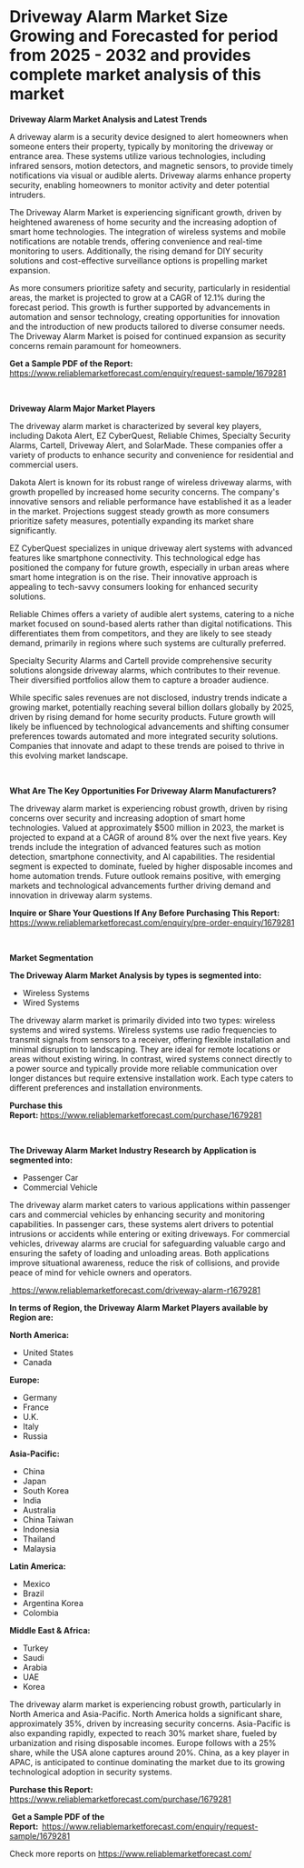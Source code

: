 <p><h1>Driveway Alarm Market Size Growing and Forecasted for period from 2025 - 2032 and provides complete market analysis of this market</h1></p><p><strong>Driveway Alarm Market Analysis and Latest Trends</strong></p>
<p><p>A driveway alarm is a security device designed to alert homeowners when someone enters their property, typically by monitoring the driveway or entrance area. These systems utilize various technologies, including infrared sensors, motion detectors, and magnetic sensors, to provide timely notifications via visual or audible alerts. Driveway alarms enhance property security, enabling homeowners to monitor activity and deter potential intruders.</p><p>The Driveway Alarm Market is experiencing significant growth, driven by heightened awareness of home security and the increasing adoption of smart home technologies. The integration of wireless systems and mobile notifications are notable trends, offering convenience and real-time monitoring to users. Additionally, the rising demand for DIY security solutions and cost-effective surveillance options is propelling market expansion.</p><p>As more consumers prioritize safety and security, particularly in residential areas, the market is projected to grow at a CAGR of 12.1% during the forecast period. This growth is further supported by advancements in automation and sensor technology, creating opportunities for innovation and the introduction of new products tailored to diverse consumer needs. The Driveway Alarm Market is poised for continued expansion as security concerns remain paramount for homeowners.</p></p>
<p><strong>Get a Sample PDF of the Report:&nbsp;</strong> <a href="https://www.reliablemarketforecast.com/enquiry/request-sample/1679281?utm_campaign=3225&utm_medium=2&utm_source=Github&utm_content=ia&utm_term=09042025&utm_id=driveway-alarm">https://www.reliablemarketforecast.com/enquiry/request-sample/1679281</a></p>
<p>&nbsp;</p>
<p><strong>Driveway Alarm Major Market Players</strong></p>
<p><p>The driveway alarm market is characterized by several key players, including Dakota Alert, EZ CyberQuest, Reliable Chimes, Specialty Security Alarms, Cartell, Driveway Alert, and SolarMade. These companies offer a variety of products to enhance security and convenience for residential and commercial users.</p><p>Dakota Alert is known for its robust range of wireless driveway alarms, with growth propelled by increased home security concerns. The company's innovative sensors and reliable performance have established it as a leader in the market. Projections suggest steady growth as more consumers prioritize safety measures, potentially expanding its market share significantly.</p><p>EZ CyberQuest specializes in unique driveway alert systems with advanced features like smartphone connectivity. This technological edge has positioned the company for future growth, especially in urban areas where smart home integration is on the rise. Their innovative approach is appealing to tech-savvy consumers looking for enhanced security solutions.</p><p>Reliable Chimes offers a variety of audible alert systems, catering to a niche market focused on sound-based alerts rather than digital notifications. This differentiates them from competitors, and they are likely to see steady demand, primarily in regions where such systems are culturally preferred.</p><p>Specialty Security Alarms and Cartell provide comprehensive security solutions alongside driveway alarms, which contributes to their revenue. Their diversified portfolios allow them to capture a broader audience.</p><p>While specific sales revenues are not disclosed, industry trends indicate a growing market, potentially reaching several billion dollars globally by 2025, driven by rising demand for home security products. Future growth will likely be influenced by technological advancements and shifting consumer preferences towards automated and more integrated security solutions. Companies that innovate and adapt to these trends are poised to thrive in this evolving market landscape.</p></p>
<p>&nbsp;</p>
<p><strong>What Are The Key Opportunities For Driveway Alarm Manufacturers?</strong></p>
<p><p>The driveway alarm market is experiencing robust growth, driven by rising concerns over security and increasing adoption of smart home technologies. Valued at approximately $500 million in 2023, the market is projected to expand at a CAGR of around 8% over the next five years. Key trends include the integration of advanced features such as motion detection, smartphone connectivity, and AI capabilities. The residential segment is expected to dominate, fueled by higher disposable incomes and home automation trends. Future outlook remains positive, with emerging markets and technological advancements further driving demand and innovation in driveway alarm systems.</p></p>
<p><strong>Inquire or Share Your Questions If Any Before Purchasing This Report:</strong> <a href="https://www.reliablemarketforecast.com/enquiry/pre-order-enquiry/1679281?utm_campaign=3225&utm_medium=2&utm_source=Github&utm_content=ia&utm_term=09042025&utm_id=driveway-alarm">https://www.reliablemarketforecast.com/enquiry/pre-order-enquiry/1679281</a></p>
<p>&nbsp;</p>
<p><strong>Market Segmentation</strong></p>
<p><strong>The Driveway Alarm Market Analysis by types is segmented into:</strong></p>
<p><ul><li>Wireless Systems</li><li>Wired Systems</li></ul></p>
<p><p>The driveway alarm market is primarily divided into two types: wireless systems and wired systems. Wireless systems use radio frequencies to transmit signals from sensors to a receiver, offering flexible installation and minimal disruption to landscaping. They are ideal for remote locations or areas without existing wiring. In contrast, wired systems connect directly to a power source and typically provide more reliable communication over longer distances but require extensive installation work. Each type caters to different preferences and installation environments.</p></p>
<p><strong>Purchase this Report:&nbsp;</strong><a href="https://www.reliablemarketforecast.com/purchase/1679281?utm_campaign=3225&utm_medium=2&utm_source=Github&utm_content=ia&utm_term=09042025&utm_id=driveway-alarm">https://www.reliablemarketforecast.com/purchase/1679281</a></p>
<p>&nbsp;</p>
<p><strong>The Driveway Alarm Market Industry Research by Application is segmented into:</strong></p>
<p><ul><li>Passenger Car</li><li>Commercial Vehicle</li></ul></p>
<p><p>The driveway alarm market caters to various applications within passenger cars and commercial vehicles by enhancing security and monitoring capabilities. In passenger cars, these systems alert drivers to potential intrusions or accidents while entering or exiting driveways. For commercial vehicles, driveway alarms are crucial for safeguarding valuable cargo and ensuring the safety of loading and unloading areas. Both applications improve situational awareness, reduce the risk of collisions, and provide peace of mind for vehicle owners and operators.</p></p>
<p><a href="https://www.reliablemarketforecast.com/driveway-alarm-r1679281?utm_campaign=3225&utm_medium=2&utm_source=Github&utm_content=ia&utm_term=09042025&utm_id=driveway-alarm">&nbsp;https://www.reliablemarketforecast.com/driveway-alarm-r1679281</a></p>
<p><strong>In terms of Region, the Driveway Alarm Market Players available by Region are:</strong></p>
<p>
    <p> <strong> North America: </strong>
        <ul>
            <li>United States</li>
            <li>Canada</li>
        </ul>
        </p> 
    <p> <strong> Europe: </strong>
        <ul>
            <li>Germany</li>
            <li>France</li>
            <li>U.K.</li>
            <li>Italy</li>
            <li>Russia</li>
        </ul>
        </p> 
    <p> <strong> Asia-Pacific: </strong>
        <ul>
            <li>China</li>
            <li>Japan</li>
            <li>South Korea</li>
            <li>India</li>
            <li>Australia</li>
            <li>China Taiwan</li>
            <li>Indonesia</li>
            <li>Thailand</li>
            <li>Malaysia</li>
        </ul>
        </p> 
    <p> <strong> Latin America: </strong>
        <ul>
            <li>Mexico</li>
            <li>Brazil</li>
            <li>Argentina Korea</li>
            <li>Colombia</li>
        </ul>
        </p> 
    <p> <strong> Middle East & Africa: </strong>
        <ul>
            <li>Turkey</li>
            <li>Saudi</li>
            <li>Arabia</li>
            <li>UAE</li>
            <li>Korea</li>
        </ul>
    </p>
    </p>
<p><p>The driveway alarm market is experiencing robust growth, particularly in North America and Asia-Pacific. North America holds a significant share, approximately 35%, driven by increasing security concerns. Asia-Pacific is also expanding rapidly, expected to reach 30% market share, fueled by urbanization and rising disposable incomes. Europe follows with a 25% share, while the USA alone captures around 20%. China, as a key player in APAC, is anticipated to continue dominating the market due to its growing technological adoption in security systems.</p></p>
<p><strong>Purchase this Report: </strong><a href="https://www.reliablemarketforecast.com/purchase/1679281?utm_campaign=3225&utm_medium=2&utm_source=Github&utm_content=ia&utm_term=09042025&utm_id=driveway-alarm">https://www.reliablemarketforecast.com/purchase/1679281</a></p>
<p>&nbsp;<strong>Get a Sample PDF of the Report:&nbsp;&nbsp;</strong><a href="https://www.reliablemarketforecast.com/enquiry/request-sample/1679281?utm_campaign=3225&utm_medium=2&utm_source=Github&utm_content=ia&utm_term=09042025&utm_id=driveway-alarm">https://www.reliablemarketforecast.com/enquiry/request-sample/1679281</a></p>
<p><strong></strong></p>
<p>Check more reports on <a href="https://www.reliablemarketforecast.com/?utm_campaign=3225&utm_medium=2&utm_source=Github&utm_content=ia&utm_term=09042025&utm_id=driveway-alarm">https://www.reliablemarketforecast.com/</a></p>